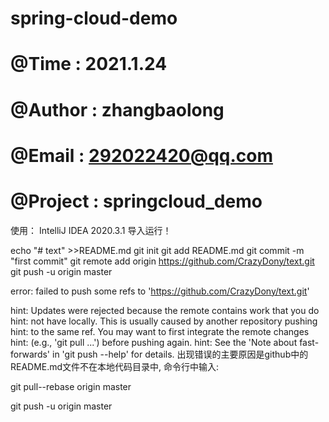 # spring-cloud-demo
# @Time : 2021.1.24
# @Author : zhangbaolong
# @Email : 292022420@qq.com
# @Project : springcloud_demo

使用：
IntelliJ IDEA 2020.3.1
导入运行！

echo  "# text" >>README.md
git init
git add README.md
git commit -m "first commit"
git remote add origin https://github.com/CrazyDony/text.git
git push -u origin master

error: failed to push some refs to 'https://github.com/CrazyDony/text.git'

hint: Updates were rejected because the remote contains work that you do
hint: not have locally. This is usually caused by another repository pushing
hint: to the same ref. You may want to first integrate the remote changes
hint: (e.g., 'git pull ...') before pushing again.
hint: See the 'Note about fast-forwards' in 'git push --help' for details.
出现错误的主要原因是github中的README.md文件不在本地代码目录中,
命令行中输入:

git pull--rebase origin master

git push -u origin master
